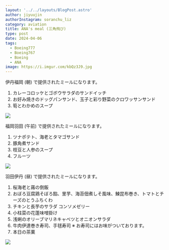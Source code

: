 ```yaml
---
layout: '../../layouts/BlogPost.astro'
author: jiyuujin
authorInstagram: soranchu_liz
category: aviation
title: ANA's meal (三角飛び)
type: post
date: 2024-04-06
tags:
  - Boeing777
  - Boeing767
  - Boeing
  - ANA
image: https://i.imgur.com/kbQz3J9.jpg
---
```


伊丹福岡 (朝) で提供されたミールになります。

1. カレーコロッケとゴボウサラダのサンドイッチ
2. お好み焼きのドッグパンサンド、玉子と彩り野菜のクロワッサンサンド
3. 筍とわかめのスープ

![](/assets/img/20240406/kinaishoku_1.JPG)

福岡羽田 (午前) で提供されたミールになります。

1. ツナポテト、海老とタマゴサンド
2. 豚角煮サンド
3. 枝豆と人参のスープ
4. フルーツ

![](/assets/img/20240406/kinaishoku_2.JPG)

羽田伊丹 (昼) で提供されたミールになります。

1. 桜海老と蕗の倒飯
2. おぼろ豆腐鶏そぼろ餡、里芋、海苔佃煮しそ風味、鰊昆布巻き、トマトとチーズのとうふちくわ
3. チキンと長芋のサラダ コンソメゼリー
4. 小柱菜の花蓬味噌掛け
5. 浅蜊のオリーブマリネキャベツとオニオンサラダ
6. 牛肉伊達巻き寿司、手毬寿司 ※ お寿司にはお味がついております。
7. 本日の茶菓

![](/assets/img/20240406/kinaishoku_3.JPG)
